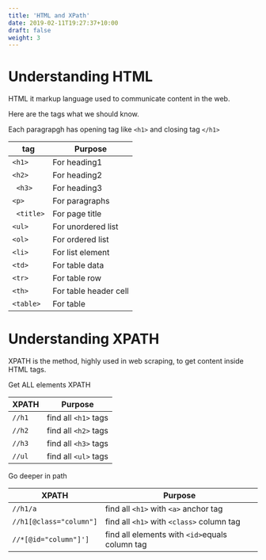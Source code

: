 ```yaml
---
title: 'HTML and XPath'
date: 2019-02-11T19:27:37+10:00
draft: false
weight: 3
---
```



# Understanding HTML

HTML it markup language used to communicate content in the web.

Here are the tags what we should know.

Each paragrapgh has opening tag like ```<h1>``` and closing tag ```</h1>```


|tag|Purpose|
|---|---|
|``` <h1> ```|For heading1|
|``` <h2> ```|For heading2|
|``` <h3>```|For heading3|
|``` <p> ```| For paragraphs|
|``` <title>```| For page title|
|```<ul>```| For unordered list|
|```<ol>```| For ordered list|
|```<li>```| For list element|
|```<td>```| For table data|
|```<tr>```| For table row|
|```<th>```| For table header cell|
|```<table>```| For table|


# Understanding XPATH

XPATH is the method, highly used in web scraping, to get content inside HTML tags.

Get ALL elements XPATH

|XPATH|Purpose|
|---|---|
|```//h1```|find all ```<h1>``` tags|
|```//h2```|find all ```<h2>``` tags|
|```//h3```|find all ```<h3>``` tags|
|```//ul```|find all ```<ul>``` tags|

Go deeper in path

|XPATH|Purpose|
|---|---|
|```//h1/a```|find all ```<h1>``` with ```<a>``` anchor tag|
|```//h1[@class="column"]```|find all ```<h1>``` with ```<class>``` column tag|
|```//*[@id="column"]']```|find all elements with ```<id>```equals column tag|


